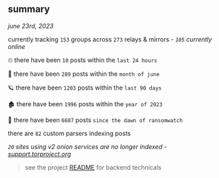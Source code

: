 
## summary
_june 23rd, 2023_

currently tracking `153` groups across `273` relays & mirrors - _`105` currently online_

⏲ there have been `10` posts within the `last 24 hours`

🦈 there have been `289` posts within the `month of june`

🪐 there have been `1203` posts within the `last 90 days`

🏚 there have been `1996` posts within the `year of 2023`

🦕 there have been `6687` posts `since the dawn of ransomwatch`

there are `82` custom parsers indexing posts

_`20` sites using v2 onion services are no longer indexed - [support.torproject.org](https://support.torproject.org/onionservices/v2-deprecation/)_

> see the project [README](https://github.com/joshhighet/ransomwatch#ransomwatch--) for backend technicals

